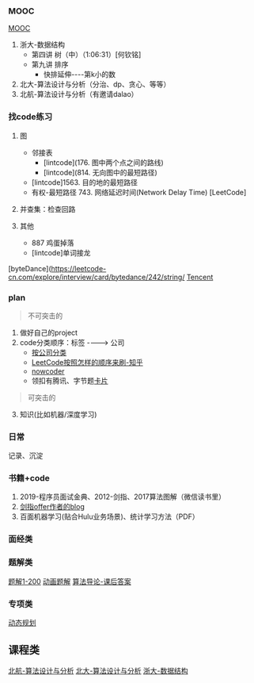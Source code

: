 

### MOOC
[MOOC](https://www.icourse163.org/home.htm?userId=1387487732#/home/course)
1. 浙大-数据结构
   - 第四讲 树（中）（1:06:31）[何钦铭]
   - 第九讲 排序
        * 快排延伸----第k小的数
2. 北大-算法设计与分析（分治、dp、贪心、等等）
3. 北航-算法设计与分析（有邀请dalao）


### 找code练习
1. 图
    - 邻接表
        - [lintcode](176. 图中两个点之间的路线)  
        - [lintcode](814. 无向图中的最短路径)
    - [lintcode]1563. 目的地的最短路径
    - 有权-最短路径 743. 网络延迟时间(Network Delay Time) [LeetCode] 


2. 并查集：检查回路
3. 其他
    - 887 鸡蛋掉落 
    - [lintcode]单词接龙  


[byteDance](https://leetcode-cn.com/explore/interview/card/bytedance/242/string/
[Tencent](https://leetcode-cn.com/explore/interview/card/tencent/224/sort-and-search/932/)

### plan
>不可突击的
1. 做好自己的project
2. code分类顺序：标签 ----> 公司
    - [按公司分类](https://github.com/MysteryVaibhav/leetcode_company_wise_questions)
    - [LeetCode按照怎样的顺序来刷-知乎](https://zhuanlan.zhihu.com/p/104983442)
    - [nowcoder](https://www.nowcoder.com/contestRoom?from=zhnkw)
    - 领扣有腾讯、字节题[卡片](https://leetcode-cn.com/explore/)
>可突击的
3. 知识(比如机器/深度学习)

### 日常
记录、沉淀



### 书籍+code
1. 2019-程序员面试金典、2012-剑指、2017算法图解（微信读书里）
2. [剑指offer作者的blog](http://zhedahht.blog.163.com/)
3. 百面机器学习(贴合Hulu业务场景)、统计学习方法（PDF）


### 面经类
[](https://github.com/yangshun/tech-interview-handbook)
[](https://github.com/0voice/interview_internal_reference)


### 题解类
[题解1-200](https://leetcode.wang/)
[动画题解](https://github.com/MisterBooo/LeetCodeAnimation)
[算法导论-课后答案](https://walkccc.github.io/CLRS/)

### 专项类
[动态规划](https://www.bilibili.com/video/av45990457?from=search&seid=1523232997593245786)

## 课程类
[北航-算法设计与分析](https://www.icourse163.org/course/BUAA-1449777166)
[北大-算法设计与分析](https://www.icourse163.org/learn/PKU-1002525003?tid=1002695005#/learn/content?type=detail&id=1003837300&cid=1004624346)
[浙大-数据结构](http://www.icourse163.org/course/ZJU-93001)